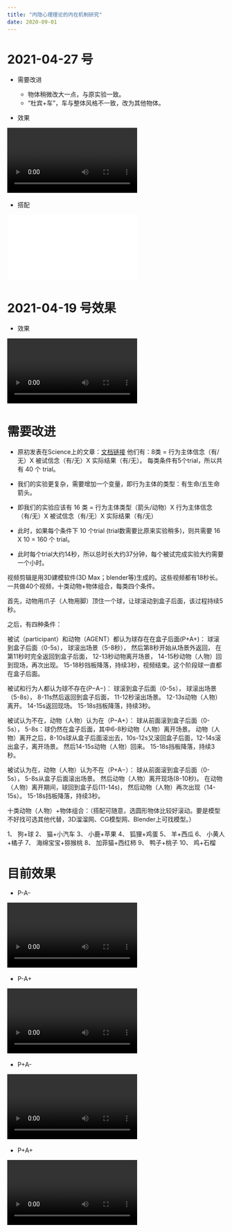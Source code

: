 ```yaml
---
title: "内隐心理理论的内在机制研究"
date: 2020-09-01
---
```


# 2021-04-27 号

- 需要改进

    - 物体稍微改大一点，与原实验一致。
    - “杜宾+车”，车与整体风格不一致，改为其他物体。

- 效果

![](2021-04-27-Bull-P+A+.mp4)

- 搭配

![](2021-04-27-Agents.pdf)



# 2021-04-19 号效果

- 效果

![](2021-04-19-Pig-P+A+.mp4)

# 需要改进

- 原初发表在Science上的文章：[文档链接](https://science.sciencemag.org/content/sci/suppl/2010/12/20/330.6012.1830.DC1/Kovacs_SOM.pdf)
他们有：8类 =  行为主体信念（有/无）X 被试信念（有/无）X  实际结果（有/无）。
每类条件有5个trial，所以共有 40 个 trial。

- 我们的实验更复杂，需要增加一个变量，即行为主体的类型：有生命/五生命箭头。
- 即我们的实验应该有 16 类 = 行为主体类型（箭头/动物）X 行为主体信念（有/无）X 被试信念（有/无）X  实际结果（有/无）
- 此时，如果每个条件下  10  个trial (trial数需要比原来实验稍多)，则共需要 16 X 10 = 160 个 trial。

- 此时每个trial大约14秒，所以总时长大约37分钟，每个被试完成实验大约需要一个小时。

视频剪辑是用3D建模软件(3D Max；blender等)生成的。这些视频都有18秒长。
一共做40个视频，十类动物+物体组合，每类四个条件。
 
首先，动物用爪子（人物用脚）顶住一个球，让球滚动到盒子后面，该过程持续5秒。
 
之后，有四种条件：
 
被试（participant）和动物（AGENT）都认为球存在在盒子后面(P+A+)：
球滚到盒子后面（0-5s），
球滚出场景（5-8秒），
然后第8秒开始从场景外返回，
在第11秒时完全返回到盒子后面，
12-13秒动物离开场景，
14-15秒动物（人物）回到现场，再次出现。
15-18秒挡板降落，持续3秒，视频结束。这个阶段球一直都在盒子后面。
 
被试和行为人都认为球不存在(P−A−)：
球滚到盒子后面（0-5s），
球滚出场景（5-8s），
8-11s然后返回到盒子后面，
11-12秒滚出场景。
12-13s动物（人物）离开。
14-15s返回现场。
15-18s挡板降落，持续3秒。

被试认为不在，动物（人物）认为在（P−A+）：
球从前面滚到盒子后面（0-5s），
5-8s：球仍然在盒子后面，其中6-8秒动物（人物）离开场景。
动物（人物）离开之后，8-10s球从盒子后面滚出去，10s-12s又滚回盒子后面，12-14s滚出盒子，离开场景。
然后14-15s动物（人物）回来。
15-18s挡板降落，持续3秒。
 
被试认为在，动物（人物）认为不在（P+A−）：
球从前面滚到盒子后面（0-5s），
5-8s从盒子后面滚出场景。
然后动物（人物）离开现场(8-10秒)。
在动物（人物）离开期间，球回到盒子后(11-14s)，
然后动物（人物）再次出现（14-15s）。
15-18s挡板降落，持续3秒。

 
十类动物（人物）+物体组合：（搭配可随意，选圆形物体比较好滚动。要是模型不好找可选其他代替，3D溜溜网、CG模型网、Blender上可找模型。）
 
1、 狗+球
2、 猫+小汽车
3、 小鹿+苹果
4、 狐狸+鸡蛋
5、 羊+西瓜
6、 小黄人+橘子
7、 海绵宝宝+猕猴桃
8、 加菲猫+西红柿
9、 鸭子+桃子
10、 鸡+石榴

# 目前效果

- P-A-

![](P-A-.mp4)

- P-A+

![](P-A+.mp4)

- P+A-

![](P+A-.m4v)

- P+A+

![](P+A+.mp4)
